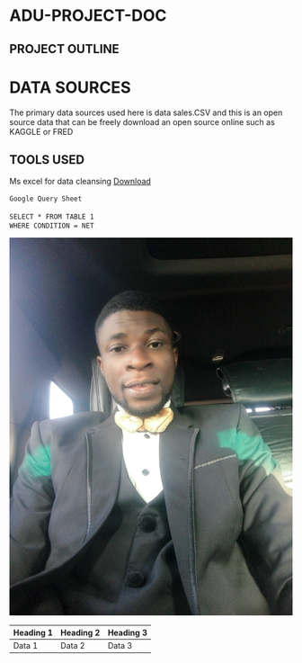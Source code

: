 # ADU-PROJECT-DOC
## PROJECT OUTLINE

# DATA SOURCES
The primary data sources used here is data sales.CSV and this is an open source data that can be freely download an open source online such as KAGGLE or FRED 

## TOOLS USED
Ms excel for data cleansing [Download](https://microsoft.com)

```
Google Query Sheet

SELECT * FROM TABLE 1
WHERE CONDITION = NET

```
![](IMG_20240418_074356.jpg)

|Heading 1|Heading 2|Heading 3|
|---------|---------|---------|
|Data 1|Data 2|Data 3|

